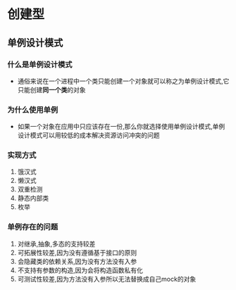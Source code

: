 # 创建型
## 单例设计模式
### 什么是单例设计模式
* 通俗来说在一个进程中一个类只能创建一个对象就可以称之为单例设计模式,它只能创建**同一个类**的对象
### 为什么使用单例
* 如果一个对象在应用中只应该存在一份,那么你就选择使用单例设计模式,单例设计模式可以用较低的成本解决资源访问冲突的问题
### 实现方式
1. 饿汉式
2. 懒汉式
3. 双重检测
4. 静态内部类
5. 枚举
### 单例存在的问题
1. 对继承,抽象,多态的支持较差
2. 可拓展性较差,因为没有遵循基于接口的原则
3. 会隐藏类的依赖关系,因为没有方法没有入参
4. 不支持有参数的构造,因为会将构造函数私有化
5. 可测试性较差,因为方法没有入参所以无法替换成自己mock的对象